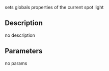 sets globals properties of the current spot light



## Description
no description
## Parameters
no params